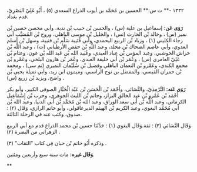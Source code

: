 ١٣٣٢ -** ت س:** الحسين بن مُحَمَّد بن أيوب الذراع السعدي (٥) ، أَبُو عَلِيّ البَصْرِيّ، قدم بغداد.

**رَوَى عَن:** إسماعيل بن علية (س) ، والحسن بْن حبيب بْن ندبة، وأبي محصن حصين بْن نمير (س) ، وخالد بْن الحارث (تس) ، والخليل بْن موسى الباهلي، وروح بْن المُسَيَّب أبي رجاء الكليني (١) ، وزياد بْن الربيع اليحمدي، وأبي قُتَيبة سَلْم بْن قتيبة، وسهل بْن أسلم العدوي، وأبي عاصم الضحاك بْن مخلد، وعبد اللَّهِ بْن حفص الأرطباني (ت) ، وعبد اللَّه بْن خراش الحوشبي، وعبد المؤمن بْن عباد العبدي، وعُبَيد الله بْن عَبد الله بْن عون، وعثام بْن عَلِيّ العامري (س) ، وعُمَر بْن أَبي خليفة العبدي، وعُمَر بْن هارون البلخي، وعَمْرو بْن مجمع الكندي، وعَمْرو بْن النعمان الباهلي وفضيل بْن سُلَيْمان النميري (تم سي) ، ومحمد بْن حمران القيسي، والمفضل بن نوح الراسبي، وميمون ابن زيد، وأبي تميلة يحيى بْن واضح، ويزيد بْن زريع (س) .

**رَوَى عَنه:** التِّرْمِذِيّ، والنَّسَائي، وأَحْمَد بْن الْحَسَن بْن عَبْد الْجَبَّارِ الصوفي الكبير، وأبو بكر أَحْمَد بْن عَمْرو بْن عبد الخالق البزاز، وحاتم بْن الليث الجوهري، وحرب بْن إِسْمَاعِيل الكرماني، وعبد اللَّه بْن أَبي سعد الوراق، وعبد الله بْن مُحَمَّد بْن أَبي الدنيا، وعبد الله بْن أَبي مُحَمَّد البغوي، وعبد الكريم بْن الهيثم الديرعاقولي، وأبو حاتم الرازي، وَقَال (٢) : صدوق، وكتب عنه في الرحلة الثالثة.

وَقَال النَّسَائي (٣) : ثقة.وَقَال البغوي (١) : حَدَّثَنَا حسين بْن محمد الذراع قدم مع أبي الربيع الزهراني من البصرة (٢) .

وذكره أَبُو حاتم بْن حبان فِي كتاب "الثقات" (٣) .

**وَقَال غيره:** مات سنة سبع وأربعين ومئتين.

**
